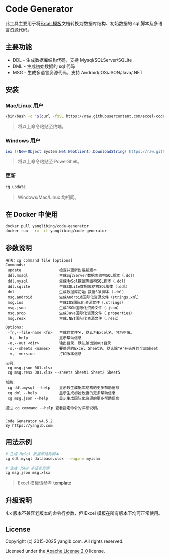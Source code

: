 # Code Generator

此工具主要用于将[Excel 模板](template)文档转换为数据库结构、初始数据的 sql 脚本及多语言资源代码。

## 主要功能

- DDL - 生成数据库结构代码，支持 Mysql/SQLServer/SQLite
- DML - 生成初始数据的 sql 代码
- MSG - 生成多语言资源代码，支持 Android/IOS/JSON/Java/.NET

## 安装

### Mac/Linux 用户

```sh
/bin/bash -c "$(curl -fsSL https://raw.githubusercontent.com/excel-code-generator/code-generator/master/install.sh)"
```

> 将以上命令粘贴至终端。

### Windows 用户

```ps1
iex ((New-Object System.Net.WebClient).DownloadString('https://raw.githubusercontent.com/excel-code-generator/code-generator/master/install.ps1'))
```

> 将以上命令粘贴至 PowerShell。

### 更新

```sh
cg update
```

> Windows/Mac/Linux 均相同。

## 在 Docker 中使用

```sh
docker pull yanglibing/code-generator
docker run --rm -it yanglibing/code-generator
```

## 参数说明

```text
用法：cg command file [options]
Commands: 
 update                 检查并更新到最新版本
 ddl.mssql              生成SqlServer数据库结构SQL脚本（.ddl）
 ddl.mysql              生成MySql数据库结构SQL脚本（.ddl）
 ddl.sqlite             生成SQLite数据库结构SQL脚本（.ddl）
 dml                    生成数据库初始 数据SQL脚本（.dml）
 msg.android            生成Android国际化资源文件（strings.xml）
 msg.ios                生成IOS国际化资源文件（.strings）
 msg.json               生成JSON国际化资源文件（.json）
 msg.prop               生成Java国际化资源文件（.properties）
 msg.resx               生成.NET国际化资源文件（.resx）

Options:
 -fn,--file-name <fn>   生成的文件名，默认为Excel名，可为空值。
 -h,--help              显示帮助信息
 -o,--out <dir>         输出目录，默认输出到out目录
 -s,--sheets <names>    要处理的Excel Sheet名，默认除"#"开头外的全部Sheet
 -v,--version           打印版本信息

示例: 
 cg msg.json 001.xlsx
 cg msg.resx 001.xlsx --sheets Sheet1 Sheet2 Sheet5

帮助: 
 cg ddl.mysql --help    显示数生成据库结构的更多帮助信息
 cg dml --help          显示生成初始数据的更多帮助信息
 cg msg.json --help     显示生成国际化资源的更多帮助信息

通过 cg command --help 查看指定命令的详细说明。

---
Code Generator v4.5.2
By https://yanglb.com
```

## 用法示例

```sh
# 生成 MySql 数据库结构脚本
cg ddl.mysql database.xlsx --engine myisam

# 生成 JSON 多语言资源
cg msg.json msg.xlsx
```

> Excel 模板请参考 [template](template)

## 升级说明

4.x 版本不兼容老版本的命令行参数，但 Excel 模板在所有版本下均可正常使用。

## License

Copyright (c) 2015-2025 yanglb.com. All rights reserved.

Licensed under the [Apache License 2.0](LICENSE) license.
